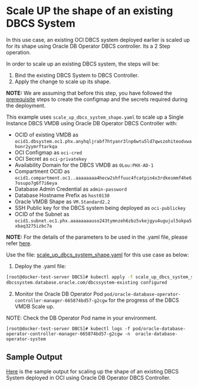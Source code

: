 # Scale UP the shape of an existing DBCS System

In this use case, an existing OCI DBCS system deployed earlier is scaled up for its shape using Oracle DB Operator DBCS controller. Its a 2 Step operation.

In order to scale up an existing DBCS system, the steps will be:

1. Bind the existing DBCS System to DBCS Controller.
2. Apply the change to scale up its shape.

**NOTE:** We are assuming that before this step, you have followed the [prerequisite](./../README.md#prerequsites-to-deploy-a-dbcs-system-using-oracle-db-operator-dbcs-controller) steps to create the configmap and the secrets required during the deployment.

This example uses `scale_up_dbcs_system_shape.yaml` to scale up a Single Instance DBCS VMDB using Oracle DB Operator DBCS Controller with:

- OCID of existing VMDB as `ocid1.dbsystem.oc1.phx.anyhqljrabf7htyanr3lnp6wtu5ld7qwszohiteodvwahonr2yymrftarkqa`
- OCI Configmap as `oci-cred`  
- OCI Secret as `oci-privatekey`  
- Availability Domain for the DBCS VMDB as `OLou:PHX-AD-1`  
- Compartment OCID as `ocid1.compartment.oc1..aaaaaaaa4hecw2shffuuc4fcatpin4x3rdkesmmf4he67osupo7g6f7i6eya`  
- Database Admin Credential as `admin-password`  
- Database Hostname Prefix as `host0130`  
- Oracle VMDB Shape as `VM.Standard2.2`  
- SSH Public key for the DBCS system being deployed as `oci-publickey`  
- OCID of the Subnet as `ocid1.subnet.oc1.phx.aaaaaaaauso243tymnzeh6zbz5vkejgyu4ugujul5okpa5xbaq3275izbc7a`  

**NOTE:** For the details of the parameters to be used in the .yaml file, please refer [here](./dbcs_controller_parameters.md).

Use the file: [scale_up_dbcs_system_shape.yaml](./scale_up_dbcs_system_shape.yaml) for this use case as below:

1. Deploy the .yaml file:  
```sh
[root@docker-test-server DBCS]# kubectl apply -f scale_up_dbcs_system_shape.yaml
dbcssystem.database.oracle.com/dbcssystem-existing configured
```

2. Monitor the Oracle DB Operator Pod `pod/oracle-database-operator-controller-manager-665874bd57-g2cgw` for the progress of the DBCS VMDB Scale up. 

NOTE: Check the DB Operator Pod name in your environment.

```
[root@docker-test-server DBCS]# kubectl logs -f pod/oracle-database-operator-controller-manager-665874bd57-g2cgw -n  oracle-database-operator-system
```

## Sample Output

[Here](./scale_up_dbcs_system_shape_sample_output.log) is the sample output for scaling up the shape of an existing DBCS System deployed in OCI using Oracle DB Operator DBCS Controller.
